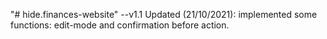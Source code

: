 "# hide.finances-website" --v1.1
Updated (21/10/2021): implemented some functions: edit-mode and confirmation before action.